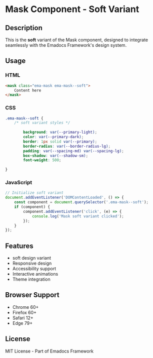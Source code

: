 # Mask Component - Soft Variant

## Description
This is the **soft** variant of the Mask component, designed to integrate seamlessly with the Emadocs Framework's design system.

## Usage

### HTML
```html
<mask class="ema-mask ema-mask--soft">
    Content here
</mask>
```

### CSS
```css
.ema-mask--soft {
    /* soft variant styles */
    
        background: var(--primary-light);
        color: var(--primary-dark);
        border: 1px solid var(--primary);
        border-radius: var(--border-radius-lg);
        padding: var(--spacing-md) var(--spacing-lg);
        box-shadow: var(--shadow-sm);
        font-weight: 500;
    
}
```

### JavaScript
```javascript
// Initialize soft variant
document.addEventListener('DOMContentLoaded', () => {
    const component = document.querySelector('.ema-mask--soft');
    if (component) {
        component.addEventListener('click', (e) => {
            console.log('Mask soft variant clicked');
        });
    }
});
```

## Features
- soft design variant
- Responsive design
- Accessibility support
- Interactive animations
- Theme integration

## Browser Support
- Chrome 60+
- Firefox 60+
- Safari 12+
- Edge 79+

## License
MIT License - Part of Emadocs Framework
